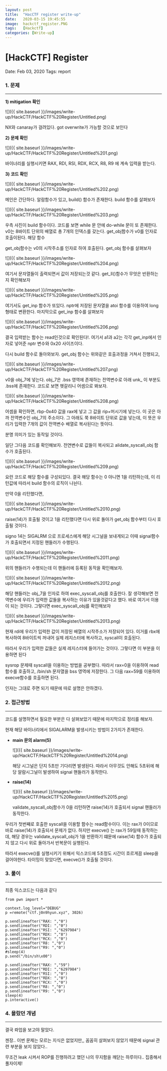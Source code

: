 ```yaml
---
layout: post
title:  "HacCTF register write-up"
date:   2020-03-15 19:45:55
image:  hackctf_register.PNG
tags:   [Hackctf]
categories: [Write-up]
---
```


# [HackCTF] Register

Date: Feb 03, 2020
Tags: report

### 1.  문제

---

**1) mitigation 확인**

![]({{ site.baseurl }}/images/write-up/HackCTF/HackCTF%20Register/Untitled.png)

NX와 canaray가 걸려있다. got overwrite가 가능할 것으로 보인다



**2) 문제 확인**

![]({{ site.baseurl }}/images/write-up/HackCTF/HackCTF%20Register/Untitled%201.png)

바이너리를 실행시키면 RAX, RDI, RSI, RDX, RCX, R8, R9 에 계속 입력을 받는다.



**3) 코드 확인**

![]({{ site.baseurl }}/images/write-up/HackCTF/HackCTF%20Register/Untitled%202.png)

메인은 간단하다. 알람함수가 있고, build() 함수가 존재한다. build 함수를 살펴보자

![]({{ site.baseurl }}/images/write-up/HackCTF/HackCTF%20Register/Untitled%203.png)

우측 사진이 build 함수이다. 코드를 보면 while 문 안에 do-while 문이 또 존재한다. v0는 8바이트 단위의 배열로 총 7개의 인덱스를 갖는다. get_obj함수가 v0를 인자로 호출이된다. 해당 함수

get_obj함수는 v0의 시작주소를 인자로 하여 호출된다. get_obj 함수를 살펴보자

![]({{ site.baseurl }}/images/write-up/HackCTF/HackCTF%20Register/Untitled%204.png)

여기서 문자열들이 출력되면서 값이 저장되는것 같다. get_ll()함수가 무엇은 반환하는지 확인해보자

![]({{ site.baseurl }}/images/write-up/HackCTF/HackCTF%20Register/Untitled%205.png)

여기서도 get_inp 함수가 또있다. nptr에 저장된 문자열을 atoi 함수를 이용하여 long 형태로 변환한다. 마지막으로 get_inp 함수를 살펴보자

![]({{ site.baseurl }}/images/write-up/HackCTF/HackCTF%20Register/Untitled%206.png)

결국 입력받는 함수는 read인것으로 확인된다!. 여기서 a1과 a2는 각각 get_inp에서 인자로 넣어준 nptr 변수와 0x20 사이즈이다.

다시 build 함수로 돌아와보자. get_obj 함수는 위와같은 호출과정을 거쳐서 진행되고, 

![]({{ site.baseurl }}/images/write-up/HackCTF/HackCTF%20Register/Untitled%207.png)

v0을 obj_7에 넣는다. obj_7은 .bss 영역에 존재하는 전역변수로 아래 unk_ 이 부분도 .bss에 존재한다. 코드로 보면 헷갈리니 어셈으로 봐보자.

![]({{ site.baseurl }}/images/write-up/HackCTF/HackCTF%20Register/Untitled%208.png)

어셈을 확인하면, rbp-0x40 값을 rax에 넣고 그 값을 rip+머시기에 넣는다. 이 곳은 아까 전역변수인 obj_7의 주소이다. 그 아래도 쭉 8바이트 단위로 값을 넣는데, 이 뜻은 우리가 입력한 7개의 값이 전역변수 배열로 복사된다는 뜻이다. 

분명 의미가 있는 동작일 것이다. 

일단 그다음 코드를 확인해보자. 전연변수로 값들이 복사되고 alidate_syscall_obj 함수가 호출된다. 

![]({{ site.baseurl }}/images/write-up/HackCTF/HackCTF%20Register/Untitled%209.png)

요런 코드로 해당 함수를 구성되있다. 결국 해당 함수는 0 아니면 1을 리턴하는데, 이 리턴값에 따라서 build 함수의 로직이 나뉜다.

만약 0을 리턴했다면, 

![]({{ site.baseurl }}/images/write-up/HackCTF/HackCTF%20Register/Untitled%2010.png)

raise(14)가 호출될 것이고 1을 리턴했다면 다시 위로 돌아가 get_obj 함수부터 다시 호출될 것이다.

signo 14는 SIGALRM 으로 프로세스에게 해당 시그널을 보내게되고 이때 signal함수가 호출되면서 지정된 핸들러가 수행된다.

![]({{ site.baseurl }}/images/write-up/HackCTF/HackCTF%20Register/Untitled%2011.png)

위의 핸들러가 수행되는데 이 핸들러에 등록된 동작을 확인해보자.

![]({{ site.baseurl }}/images/write-up/HackCTF/HackCTF%20Register/Untitled%2012.png)

해당 핸들러는 obj_7을 인자로 하여 exec_syscall_obj를 호출한다. 잘 생각해보면 전역변수에 우리가 입력한 값들을 복사하는 이유가 있을것같다고 했다. 바로 여기서 이용이 되는 것이다. 그렇다면 exec_syscall_obj를 확인해보자

![]({{ site.baseurl }}/images/write-up/HackCTF/HackCTF%20Register/Untitled%2013.png)

현재 rdi에 우리가 입력한 값이 저장된 배열의 시작주소가 저장되어 있다. 이거를 rbx에 복사하여 8바이트씩 꺼내어 실제 레지스터에 복사하고, syscall이 호출된다.

따라서 우리가 입력한 값들은 실제 레지스터에 들어가는 것이다. 그렇다면 이 부분을 이용하면 된다

sysrop 문제때 syscall을 이용하는 방법을 공부했다. 따라서 rax=0을 이용하여 read함수를 호출하고, /bin/sh 문자열을 bss 영역에 저장한다. 그 다음 rax=59를 이용하여 execve함수를 호출하면 된다.

인자는 그대로 주면 되기 때문에 따로 설명은 안하겠다.





### 2. 접근방법

---

코드를 설명하면서 필요한 부분은 다 살펴보았기 때문에 마지막으로 정리를 해보자. 

현재 해당 바이너리에서 SIGALARM을 발생시키는 방법이 2가지가 존재한다.

- **main 문의 alarm(5)**

    ![]({{ site.baseurl }}/images/write-up/HackCTF/HackCTF%20Register/Untitled%2014.png)

    해당 시그널은 단지 5초만 기다리면 발생된다. 따라서 아무것도 안해도 5초뒤에 해당 알람시그널이 발생하여 signal 핸들러가 동작한다.

- **raise(14)**

    ![]({{ site.baseurl }}/images/write-up/HackCTF/HackCTF%20Register/Untitled%2015.png)

    validate_syscall_obj함수가 0을 리턴하면 raise(14)가 호출되서 signal 핸들러가 동작한다.



우리가 첫번째로 호출한 syscall을 이용할 함수는 read함수이다. 이는 rax가 0이므로 바로 raise(14)가 호출되서 문제가 없다. 하지만 execve() 는 rax가 59일때 동작하는데, 해당 경우는  validate_syscall_obj가 1을 반환하기 떄문에 raise(14) 함수가 호출되지 않고 다시 위로 돌아가서 반복문이 실행된다.

따라서 execve()를 실행시키기 위해서 익스코드에 5초정도 시간이 흐르게끔 sleep을 걸어야한다. 타이밍이 맞았다면, execve()가 호출될 것이다.





### 3. 풀이

---

최종 익스코드는 다음과 같다

    from pwn import *
    
    context.log_level="DEBUG"
    p =remote("ctf.j0n9hyun.xyz", 3026)
    
    p.sendlineafter("RAX: ","0")
    p.sendlineafter("RDI: ","0")
    p.sendlineafter("RSI: ","6297984")
    p.sendlineafter("RDX: ","8")
    p.sendlineafter("RCX: ","0")
    p.sendlineafter("R8: ","0")
    p.sendlineafter("R9: ","0")
    #sleep(4)
    p.send("/bin/sh\x00")
    
    p.sendlineafter("RAX: ","59")
    p.sendlineafter("RDI: ","6297984")
    p.sendlineafter("RSI: ","0")
    p.sendlineafter("RDX: ","0")
    p.sendlineafter("RCX: ","0")
    p.sendlineafter("R8: ","0")
    p.sendlineafter("R9: ","0")
    sleep(4)
    p.interactive()





### 4. 몰랐던 개념

---

결국 롸업을 보고야 말았다. 

젠장.. 이번 문제는 모르는 지식은 없었지만,, 꼼꼼히 살펴보지 않았기 때문에 signal 관련 부분을 보지 않았다..

무조건 leak 시켜서 ROP를 진행하려고 했던 나의 무지함을 깨닫는 하루이다.. 집중해서 풀자이제!